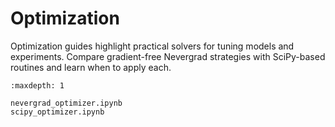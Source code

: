 # Optimization

Optimization guides highlight practical solvers for tuning models and experiments. Compare gradient-free Nevergrad strategies with SciPy-based routines and learn when to apply each.

```{toctree}
:maxdepth: 1

nevergrad_optimizer.ipynb
scipy_optimizer.ipynb
```
